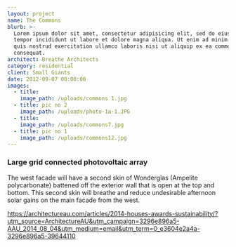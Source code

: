 ```yaml
---
layout: project
name: The Commons
blurb: >-
  Lorem ipsum dolor sit amet, consectetur adipisicing elit, sed do eiusmod
  tempor incididunt ut labore et dolore magna aliqua. Ut enim ad minim veniam,
  quis nostrud exercitation ullamco laboris nisi ut aliquip ex ea commodo
  consequat.
architect: Breathe Architects
category: residential
client: Small Giants
date: 2012-09-07 00:00:00
images:
  - title:
    image_path: /uploads/commons 1.jpg
  - title: pic no 2
    image_path: /uploads/photo-1a-1.JPG
  - title:
    image_path: /uploads/commons7.jpg
  - title: pic no 1
    image_path: /uploads/commons12.jpg
---
```



### Large grid connected photovoltaic array

The west facade will have a second skin of Wonderglas (Ampelite polycarbonate) battened off the exterior wall that is open at the top and bottom. This second skin will breathe and reduce undesirable afternoon solar gains on the main facade from the west.

https://architectureau.com/articles/2014-houses-awards-sustainability/?utm_source=ArchitectureAU&utm_campaign=3296e896a5-AAU_2014_08_04&utm_medium=email&utm_term=0_e3604e2a4a-3296e896a5-39644110